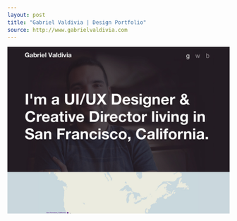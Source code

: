 ```yaml
---
layout: post
title: "Gabriel Valdivia | Design Portfolio"
source: http://www.gabrielvaldivia.com
---
```


<img src="/screenshots/gabriel-valdivia.jpg">
